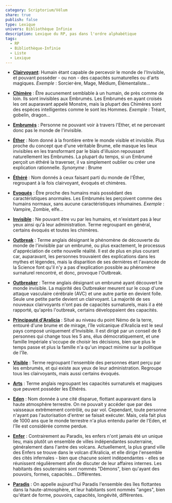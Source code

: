 ```yaml
---
category: Scriptorium/Vélum
share: true
publish: false
type: Lexique
univers: Bibliothèque Infinie
description: Lexique du RP, pas dans l'ordre alphabétique
tags: 
  - RP
  - Bibliothèque-Infinie
  - Liste
  - Lexique
---
```


- **<u>Clairvoyant</u>**: Humain étant capable de percevoir le monde de l'Invisible, et pouvant posséder - ou non - des capacités surnaturelles ou d'arts magiques.
  _Exemple_ : Sorcier·ère, Mage, Médium, Élémentaliste...

- **<u>Chimère</u>** : Être aucunement semblable à un humain, de près comme de loin. Ils sont invisibles aux Embrumés. Les Embrumés en ayant croisés les ont auparavant appelé Monstre, mais la plupart des Chimères sont des espèces intelligentes comme le sont les Hommes.
  _Exemple_ : Tréant, gobelin, dragon...

- **<u>Embrumés</u>** : Personne ne pouvant voir à travers l'Ether, et ne percevant donc pas le monde de l'invisible.

- **<u>Éther</u>** : Nom donné à la frontière entre le monde visible et invisible. Plus proche du concept que d'une véritable Brume, elle masque les lieux invisibles en les transformant par le biais d'illusion repoussant naturellement les Embrumés.
  La plupart du temps, si un Embrumé perçoit un éthéré la traverser, il va simplement oublier ou créer une explication rationnelle.
  _Synonyme_ : Brume

- **<u>Éthéré</u>** : Nom donnés à ceux faisant parti du monde de l'Éther, regroupant à la fois clairvoyant, évoqués et chimères.

- **<u>Evoqués</u>** : Être proche des humains mais possédant des caractéristiques anormales. Les Embrumés les perçoivent comme des humains normaux, sans aucune caractéristiques inhumaines.
  _Exemple_ : Vampire, Zombie, elfe...

- **<u>Invisible</u>** : Ne pouvant être vu par les humains, et n'existant pas à leur yeux ainsi qu'à leur administration. Terme regroupant en général, certains évoqués et toutes les chimères.

- **<u>Outbreak</u>** : Terme anglais désignant le phénomène de découverte du monde de l'invisible par un embrumé, ou plus exactement, le processus d'appréciation de cette nouvelle réalité. Il est de plus en plus courant car, auparavant, les personnes trouvaient des explications dans les mythes et légendes, mais la disparition de ses dernières et l'avancée de la Science font qu'il n'y a pas d'explication possible au phénomène surnaturel rencontré, et donc, provoque l'Outbreak.

- **<u>Outbreaker</u>** : Terme anglais désignant un embrumé ayant découvert le monde invisible. La majorité des Outbreaker meurent sur le coup d'une attaque vasculaire cérébrale (AVC) et une autre partie en devient folle. Seule une petite partie devient un clairvoyant. La majorité de ses nouveaux clairvoyants n'ont pas de capacités surnaturels, mais il a été rapporté, qu'après l'outbreak, certains développaient des capacités.

- **<u>Principauté d'Aralicia</u>** : Situé au niveau du point Némo de la terre, entouré d'une brume et de mirage, l'île volcanique d'Aralicia est le seul pays composé uniquement d'Invisible. Il est dirigé par un conseil de 6 personnes qui change tous les 5 ans, élus démocratiquement, et une famille Impériale s'occupe de choisir les décisions, bien que plus le temps passe et plus la famille n'a qu'un impact minime sur la politique de l'île.

- **<u>Visible</u>** : Terme regroupant l'ensemble des personnes étant perçu par les embrumés, et qui existe aux yeux de leur administration. Regroupe tous les clairvoyants, mais aussi certains évoqués.

- **<u>Arts</u>** : Terme anglais regroupant les capacités surnaturels et magiques que peuvent posséder les Éthérés.

- **<u>Eden</u>** : Nom donnée à une cité disparue, flottant auparavant dans la haute atmosphère terrestre. On ne pouvait y accéder que par des vaisseaux extrêmement contrôlé, ou par vol. Cependant, toute personne n'ayant pas l'autorisation d'entrer se faisait exécuter. Mais, cela fait plus de 1000 ans que le monde terrestre n'a plus entendu parler de l'Eden, et l'île est considérée comme perdue.

- **<u>Enfer</u>** : Contrairement au Paradis, les enfers n'ont jamais été un unique lieu, mais plutôt un ensemble de villes indépendantes souterraine, généralement dans l'antre des volcans. Actuellement, la plus grand ville des Enfers se trouve dans le volcan d'Aralicia, et elle dirige l'ensemble des cités infernales - bien que chacune soient indépendantes - elles se réunissent régulièrement afin de discuter de leur affaires internes. Les habitants des souterrains sont nommés "Démons", bien qu'ayant des pouvoirs, formes, capacités... Différentes.

- **<u>Paradis</u>** : On appelle aujourd'hui Paradis l'ensemble des îles flottantes dans la haute-atmosphère, et leur habitants sont nommés "anges", bien qu'étant de forme, pouvoirs, capacités, longévité, différentes.
